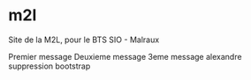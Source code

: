 m2l
===

Site de la M2L, pour le BTS SIO - Malraux

Premier message
Deuxieme message
3eme message
alexandre
suppression bootstrap